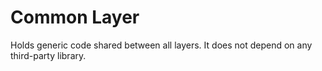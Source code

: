 # Common Layer

Holds generic code shared between all layers.
It does not depend on any third-party library.
